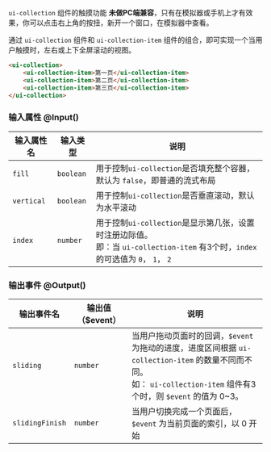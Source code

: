 `ui-collection` 组件的触摸功能 <strong class="color-danger">未做PC端兼容</strong>，只有在模拟器或手机上才有效果，你可以点击右上角的按扭，新开一个窗口，在模拟器中查看。

通过 `ui-collection` 组件和 `ui-collection-item` 组件的组合，即可实现一个当用户触摸时，左右或上下全屏滚动的视图。

```html
<ui-collection>
    <ui-collection-item>第一页</ui-collection-item>
    <ui-collection-item>第二页</ui-collection-item>
    <ui-collection-item>第三页</ui-collection-item>
</ui-collection>
```

### 输入属性 @Input()

| 输入属性名 | 输入类型  | 说明    |
| --        | --        | --        |
| `fill`      | `boolean`   | 用于控制`ui-collection`是否填充整个容器，默认为 `false`，即普通的流式布局|
| `vertical`      | `boolean`   | 用于控制`ui-collection`是否垂直滚动，默认为水平滚动 |
| `index`      | `number`   | 用于控制`ui-collection`是显示第几张，设置时注册边际值。<br> 即：当 `ui-collection-item` 有3个时，`index` 的可选值为 `0`， `1`， `2` |

### 输出事件 @Output()
| 输出事件名 | 输出值（$event）  | 说明    |
| --        | --        | --        |
| `sliding` | `number`   | 当用户拖动页面时的回调，`$event` 为拖动的进度，进度区间根据 `ui-collection-item` 的数量不同而不同。<br> 如： `ui-collection-item` 组件有3个时，则 `$event` 的值为 0~3。  |
| `slidingFinish` | `number`   | 当用户切换完成一个页面后， `$event` 为当前页面的索引，以 0 开始 |

